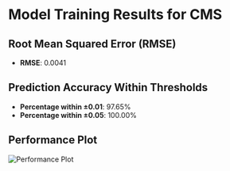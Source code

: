 # Model Training Results for CMS

## Root Mean Squared Error (RMSE)
- **RMSE**: 0.0041

## Prediction Accuracy Within Thresholds
- **Percentage within ±0.01**: 97.65%
- **Percentage within ±0.05**: 100.00%

## Performance Plot
![Performance Plot](../imgs/CMS.png)
